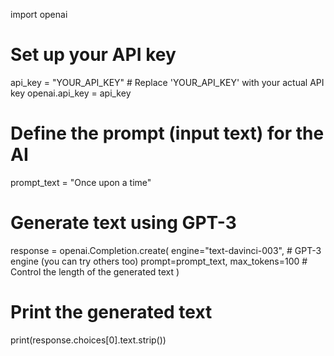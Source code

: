 import openai

# Set up your API key
api_key = "YOUR_API_KEY"  # Replace 'YOUR_API_KEY' with your actual API key
openai.api_key = api_key

# Define the prompt (input text) for the AI
prompt_text = "Once upon a time"

# Generate text using GPT-3
response = openai.Completion.create(
  engine="text-davinci-003",  # GPT-3 engine (you can try others too)
  prompt=prompt_text,
  max_tokens=100  # Control the length of the generated text
)

# Print the generated text
print(response.choices[0].text.strip())
